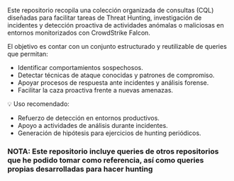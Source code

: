 Este repositorio recopila una colección organizada de consultas (CQL) diseñadas para facilitar tareas de Threat Hunting, investigación de incidentes y detección proactiva de actividades anómalas o maliciosas en entornos monitorizados con CrowdStrike Falcon.

El objetivo es contar con un conjunto estructurado y reutilizable de queries que permitan:
* Identificar comportamientos sospechosos.
* Detectar técnicas de ataque conocidas y patrones de compromiso.
* Apoyar procesos de respuesta ante incidentes y análisis forense.
* Facilitar la caza proactiva frente a nuevas amenazas.

💡 Uso recomendado:
* Refuerzo de detección en entornos productivos.
* Apoyo a actividades de análisis durante incidentes.
* Generación de hipótesis para ejercicios de hunting periódicos.

### NOTA: Este repositorio incluye queries de otros repositorios que he podido tomar como referencia, así como queries propias desarrolladas para hacer hunting